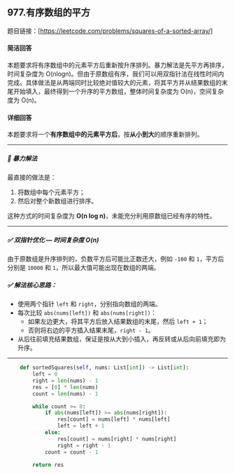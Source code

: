 ## 977.有序数组的平方 

题目链接：[https://leetcode.com/problems/squares-of-a-sorted-array/]

#### 简洁回答
本题要求将有序数组中的元素平方后重新按升序排列。暴力解法是先平方再排序，时间复杂度为 O(nlogn)。但由于原数组有序，我们可以用双指针法在线性时间内完成。具体做法是从两端同时比较绝对值较大的元素，将其平方并从结果数组的末尾开始填入，最终得到一个升序的平方数组，整体时间复杂度为 O(n)，空间复杂度为 O(n)。

#### 详细回答
本题要求将一个**有序数组中的元素平方后**，按**从小到大**的顺序重新排列。

---

##### 🚫 暴力解法

最直接的做法是：
1. 将数组中每个元素平方；
2. 然后对整个新数组进行排序。

这种方式的时间复杂度为 **O(n log n)**，未能充分利用原数组已经有序的特性。

---

##### ✅ 双指针优化 — 时间复杂度 O(n)

由于原数组是升序排列的，负数平方后可能比正数还大，例如 `-100` 和 `1`，平方后分别是 `10000` 和 `1`，所以最大值可能出现在数组的两端。

##### ✅ 解法核心思路：

- 使用两个指针 `left` 和 `right`，分别指向数组的两端。
- 每次比较 `abs(nums[left])` 和 `abs(nums[right])`：
  - 如果左边更大，将其平方后放入结果数组的末尾，然后 `left + 1`；
  - 否则将右边的平方插入结果末尾，`right - 1`。
- 从后往前填充结果数组，保证是按从大到小插入，再反转或从后向前填充即为升序。

---


```python
    def sortedSquares(self, nums: List[int]) -> List[int]:
        left = 0
        right = len(nums) - 1
        res = [0] * len(nums)
        count = len(nums) - 1

        while count >= 0:
            if abs(nums[left]) >= abs(nums[right]):
                res[count] = nums[left] * nums[left]
                left = left + 1
            else:
                res[count] = nums[right] * nums[right]
                right = right - 1
            count = count - 1

        return res
```

